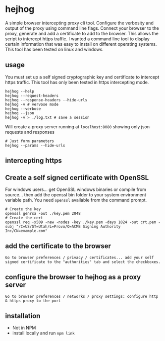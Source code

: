 # hejhog

A simple browser intercepting proxy cli tool. Configure the verbosity and output of the proxy using command line flags. Connect your browser to the proxy, generate and add a certificate to add to the browser. This allows the script to intercept https traffic.
I wanted a command line tool to display certain information that was easy to install on different operating systems. This tool has been tested on linux and windows.

## usage

You must set up a self signed cryptographic key and certificate to intercept https traffic.
This tool has only been tested in https intercepting mode.

```
hejhog --help
hejhog --request-headers
hejhog --response-headers --hide-urls
hejhog -v # vervose mode
hejhog --verbose
hejhog --json
hejhog -v > ./log.txt # save a session
```

Will create a proxy server running at `localhost:8080` showing only json requests and responses

```
# Just form parameters
hejhog --params --hide-urls
```

## intercepting https

## Create a self signed certificate with OpenSSL

For windows users... get OpenSSL windows binaries or compile from source... then add the openssl bin folder to your system environment variable path. You need ```openssl``` available from the command prompt.

```
# Create the key
openssl genrsa -out ./key.pem 2048
# Create the cert
openssl req -x509 -new -nodes -key ./key.pem -days 1024 -out crt.pem -subj "/C=US/ST=Utah/L=Provo/O=ACME Signing Authority Inc/CN=example.com"
```

## add the certificate to the browser
```
Go to browser preferences / privacy / certificates... add your self signed certificate to the "authorities" tab and select the checkboxes.
```
## configure the browser to hejhog as a proxy server
```
Go to browser preferences / networks / proxy settings: configure http & https proxy to the port
```

## installation

* Not in NPM
* install locally and run ```npm link```
